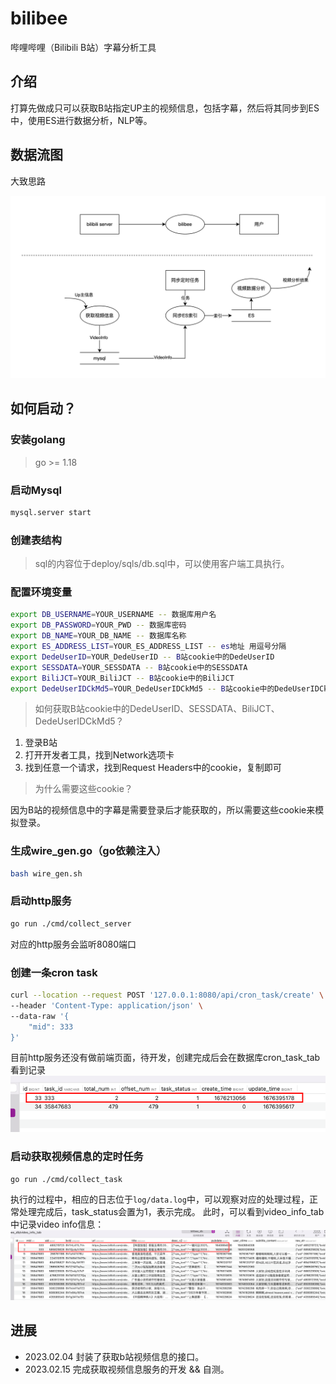 # bilibee
 哔哩哔哩（Bilibili B站）字幕分析工具

## 介绍
打算先做成只可以获取B站指定UP主的视频信息，包括字幕，然后将其同步到ES中，使用ES进行数据分析，NLP等。

## 数据流图
大致思路

![](assets/pic/bilibee_data_flow_chart.png)

## 如何启动？

### 安装golang
> go >= 1.18

### 启动Mysql
```bash
mysql.server start
```

### 创建表结构
> sql的内容位于deploy/sqls/db.sql中，可以使用客户端工具执行。

### 配置环境变量
```bash
export DB_USERNAME=YOUR_USERNAME -- 数据库用户名
export DB_PASSWORD=YOUR_PWD -- 数据库密码
export DB_NAME=YOUR_DB_NAME -- 数据库名称
export ES_ADDRESS_LIST=YOUR_ES_ADDRESS_LIST -- es地址 用逗号分隔
export DedeUserID=YOUR_DedeUserID -- B站cookie中的DedeUserID
export SESSDATA=YOUR_SESSDATA -- B站cookie中的SESSDATA
export BiliJCT=YOUR_BiliJCT -- B站cookie中的BiliJCT
export DedeUserIDCkMd5=YOUR_DedeUserIDCkMd5 -- B站cookie中的DedeUserIDCkMd5
```

> 如何获取B站cookie中的DedeUserID、SESSDATA、BiliJCT、DedeUserIDCkMd5？
1. 登录B站
2. 打开开发者工具，找到Network选项卡
3. 找到任意一个请求，找到Request Headers中的cookie，复制即可

> 为什么需要这些cookie？

因为B站的视频信息中的字幕是需要登录后才能获取的，所以需要这些cookie来模拟登录。

### 生成wire_gen.go（go依赖注入）
```bash
bash wire_gen.sh
```

### 启动http服务
```bash
go run ./cmd/collect_server
```
对应的http服务会监听8080端口

### 创建一条cron task
```bash
curl --location --request POST '127.0.0.1:8080/api/cron_task/create' \
--header 'Content-Type: application/json' \
--data-raw '{
    "mid": 333
}'
```
目前http服务还没有做前端页面，待开发，创建完成后会在数据库cron_task_tab看到记录
![](assets/pic/img.png)

### 启动获取视频信息的定时任务
```bash
go run ./cmd/collect_task
```
执行的过程中，相应的日志位于`log/data.log`中，可以观察对应的处理过程，正常处理完成后，task_status会置为1，表示完成。
此时，可以看到video_info_tab中记录video info信息：
![](assets/pic/img2.png)


### 

## 进展
- 2023.02.04 封装了获取b站视频信息的接口。
- 2023.02.15 完成获取视频信息服务的开发 && 自测。
